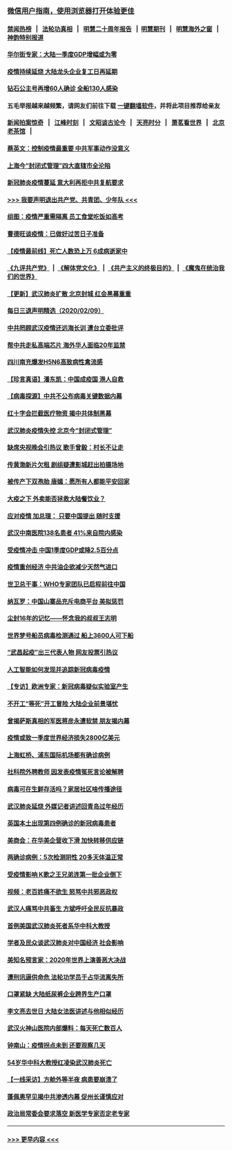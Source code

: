 ### [微信用户指南，使用浏览器打开体验更佳](https://github.com/gfw-breaker/banned-news1/blob/master/indexes/wechat-guide.md?t=0)
#### [禁闻热榜](热点新闻.md?t=0)  &nbsp;&nbsp;|&nbsp;&nbsp; [法轮功真相](https://github.com/gfw-breaker/truth/blob/master/README.md?t=0) &nbsp;&nbsp;|&nbsp;&nbsp; [明慧二十周年报告](https://github.com/gfw-breaker/mh-reports/blob/master/README.md?t=0) &nbsp;&nbsp;|&nbsp;&nbsp;[明慧期刊](https://github.com/gfw-breaker/mh-qikan) &nbsp;&nbsp;|&nbsp;&nbsp; [明慧海外之窗](https://github.com/gfw-breaker/mh-news/blob/master/README.md?t=0) &nbsp;&nbsp;|&nbsp;&nbsp; [神韵特别报道](https://github.com/gfw-breaker/mh-news/blob/master/shenyun.md?t=0)
#### [华尔街专家：大陆一季度GDP增幅或为零](../pages/nsc413/n11857352.md?t=02101702) 
#### [疫情持续延烧 大陆龙头企业复工日再延期](../pages/nsc413/n11857327.md?t=02101702) 
#### [钻石公主号再增60人确诊 全船130人感染](../pages/nsc413/n11857366.md?t=02101702) 
#### 五毛举报越来越频繁，请网友们前往下载 [一键翻墙软件](https://github.com/gfw-breaker/ssr-accounts)，并将此项目推荐给亲友
#### [新闻拍案惊奇](https://github.com/gfw-breaker/banned-news1/blob/master/pages/link4.md) &nbsp;&nbsp;|&nbsp;&nbsp; [江峰时刻](https://github.com/gfw-breaker/banned-news1/blob/master/pages/link4.md) &nbsp;&nbsp;|&nbsp;&nbsp; [文昭谈古论今](https://github.com/gfw-breaker/banned-news1/blob/master/pages/link4.md) &nbsp;&nbsp;|&nbsp;&nbsp; [天亮时分](https://github.com/gfw-breaker/banned-news1/blob/master/pages/link4.md) &nbsp;&nbsp;|&nbsp;&nbsp; [萧茗看世界](https://github.com/gfw-breaker/banned-news1/blob/master/pages/link4.md) &nbsp;&nbsp;|&nbsp;&nbsp; [北京老茶馆](https://github.com/gfw-breaker/banned-news1/blob/master/pages/link4.md) &nbsp;&nbsp;|&nbsp;&nbsp; 
#### [蔡英文：控制疫情最重要 中共军事动作没意义](../pages/nsc413/n11857748.md?t=02101702) 
#### [上海今“封闭式管理”四大直辖市全沦陷](../pages/nsc413/n11857386.md?t=02101702) 
#### [新冠肺炎疫情蔓延 意大利再拒中共复航要求](../pages/nsc413/n11857200.md?t=02101702) 
#### [>>> 我要声明退出共产党、共青团、少年队 <<<](https://github.com/begood0513/goodnews/blob/master/quit/letter.md) 
#### [组图：疫情严重需隔离 员工食堂吃饭如高考](../pages/nsc413/n11857159.md?t=02101702) 
#### [曹德旺谈疫情：已做好过苦日子准备](../pages/nsc413/n11856788.md?t=02101702) 
#### [【疫情最前线】死亡人数恐上万 6成病逝家中](../pages/nsc413/n11856687.md?t=02101702) 
#### [《九评共产党》](https://github.com/begood0513/9ping.md/blob/master/README.md) &nbsp;|&nbsp; [《解体党文化》](../../../../jtdwh.md/blob/master/README.md)  &nbsp;|&nbsp; [《共产主义的终极目的》](../../../../gczydzjmd.md/blob/master/README.md) &nbsp;|&nbsp; [《魔鬼在统治我们的世界》](../../../../mgztzwmdsj.md/blob/master/README.md) 
#### [【更新】武汉肺炎扩散 北京封城 红会黑幕重重](../pages/nsc413/n11801312.md?t=02101702) 
#### [每日三退声明精选（2020/02/09）](../pages/nsc413/n11857295.md?t=02101702) 
#### [中共罔顾武汉疫情还远海长训 遭台立委批评](../pages/nsc413/n11857074.md?t=02101702) 
#### [帮中共走私高端芯片 海外华人面临20年监禁](../pages/nsc413/n11855016.md?t=02101702) 
#### [四川南充爆发H5N6高致病性禽流感](../pages/nsc413/n11857116.md?t=02101702) 
#### [【珍言真语】潘东凯：中国成疫国 港人自救](../pages/nsc413/n11856962.md?t=02101702) 
#### [【病毒探源】中共不公布病毒关键数据内幕](../pages/nsc413/n11856584.md?t=02101702) 
#### [红十字会拦截医疗物资 揭中共体制黑幕](../pages/nsc413/n11856750.md?t=02101702) 
#### [武汉肺炎疫情失控 北京今“封闭式管理”](../pages/nsc413/n11856829.md?t=02101702) 
#### [缺席央视晚会引热议 歌手曾毅：村长不让走](../pages/nsc413/n11856280.md?t=02101702) 
#### [传黄渤新片欠租 剧组疑遭影城赶出拍摄场地](../pages/nsc413/n11856400.md?t=02101702) 
#### [被传产下双孢胎 唐嫣：愿所有人都能平安回家](../pages/nsc413/n11856505.md?t=02101702) 
#### [大疫之下 外卖能否拯救大陆餐饮业？](../pages/nsc413/n11856686.md?t=02101702) 
#### [应对疫情 加总理： 只要中国提出 随时支援](../pages/nsc413/n11856600.md?t=02101702) 
#### [武汉中南医院138名患者 41%来自院内感染](../pages/nsc413/n11856688.md?t=02101702) 
#### [受疫情冲击 中国1季度GDP或降2.5百分点](../pages/nsc413/n11856571.md?t=02101702) 
#### [疫情重创经济 中共油企欲减少天然气进口](../pages/nsc413/n11856437.md?t=02101702) 
#### [世卫总干事：WHO专家团队已启程前往中国](../pages/nsc413/n11856612.md?t=02101702) 
#### [纳瓦罗：中国山寨品充斥电商平台 美拟惩罚](../pages/nsc413/n11856440.md?t=02101702) 
#### [尘封16年的记忆——怀念我的叔叔王志明](../pages/nsc413/n11856459.md?t=02101702) 
#### [世界梦号船员病毒检测通过 船上3600人可下船](../pages/nsc413/n11856520.md?t=02101702) 
#### [“武昌起疫”出三代表人物 网友投票引热议](../pages/nsc413/n11856402.md?t=02101702) 
#### [人工智能如何发现并追踪新冠病毒疫情](../pages/nsc413/n11856398.md?t=02101702) 
#### [【专访】欧洲专家：新冠病毒疑似实验室产生](../pages/nsc413/n11856378.md?t=02101702) 
#### [不开工“等死”开工冒险 大陆企业前景堪忧](../pages/nsc413/n11856312.md?t=02101702) 
#### [曾揭萨斯真相的军医蒋彦永遭软禁 朋友揭内幕](../pages/nsc413/n11856342.md?t=02101702) 
#### [疫情或致一季度世界经济损失2800亿美元](../pages/nsc413/n11855639.md?t=02101702) 
#### [上海虹桥、浦东国际机场都有确诊病例](../pages/nsc413/n11856262.md?t=02101702) 
#### [社科院外聘教师 因发表疫情冤死言论被解聘](../pages/nsc413/n11856129.md?t=02101702) 
#### [病毒可在生鲜存活吗？家居社区啥传播途径](../pages/nsc413/n11856279.md?t=02101702) 
#### [武汉肺炎延烧 外媒记者讲述回青岛过年经历](../pages/nsc413/n11856159.md?t=02101702) 
#### [英国本土出现第四例确诊的新冠病毒患者](../pages/nsc413/n11855930.md?t=02101702) 
#### [美商会：在华美企营收下滑 加快转移供应链](../pages/nsc413/n11855334.md?t=02101702) 
#### [两确诊病例：5次检测阴性 20多天体温正常](../pages/nsc413/n11855576.md?t=02101702) 
#### [受疫情影响 K歌之王兄弟连第一批企业倒下](../pages/nsc413/n11855001.md?t=02101702) 
#### [视频：老百姓痛不欲生 怒骂中共邪恶政权](../pages/nsc413/n11855080.md?t=02101702) 
#### [武汉人痛骂中共畜生 方斌呼吁全民反抗暴政](../pages/nsc413/n11855386.md?t=02101702) 
#### [首例美国武汉肺炎死者系华中科大教授](../pages/nsc413/n11855500.md?t=02101702) 
#### [学者及民众谈武汉肺炎对中国经济 社会影响](../pages/nsc413/n11855475.md?t=02101702) 
#### [美知名预言家：2020年世界上演善恶大决战](../pages/nsc413/n11855418.md?t=02101702) 
#### [遭刑讯逼供命危 法轮功学员于占华流离失所](../pages/nsc413/n11853979.md?t=02101702) 
#### [口罩紧缺 大陆纸尿裤企业跨界生产口罩](../pages/nsc413/n11854879.md?t=02101702) 
#### [李文亮去世日 大陆女法医讲述与他相似经历](../pages/nsc413/n11855213.md?t=02101702) 
#### [武汉火神山医院内部爆料：每天死亡数百人](../pages/nsc413/n11855017.md?t=02101702) 
#### [钟南山：疫情拐点未到 还要观察几天](../pages/nsc413/n11854504.md?t=02101702) 
#### [54岁华中科大教授红凌染武汉肺炎死亡](../pages/nsc413/n11854889.md?t=02101702) 
#### [【一线采访】方舱外等半夜 病患要崩溃了](../pages/nsc413/n11854786.md?t=02101702) 
#### [蓬佩奥罕见揭中共渗透内幕 促州长谨慎应对](../pages/nsc413/n11854685.md?t=02101702) 
#### [政治局常委会要求落空 新医学专家否定老专家](../pages/nsc413/n11852540.md?t=02101702) 

----
#### [ >>> 更早内容 <<< ](../indexes/nsc413-earlier.md)

